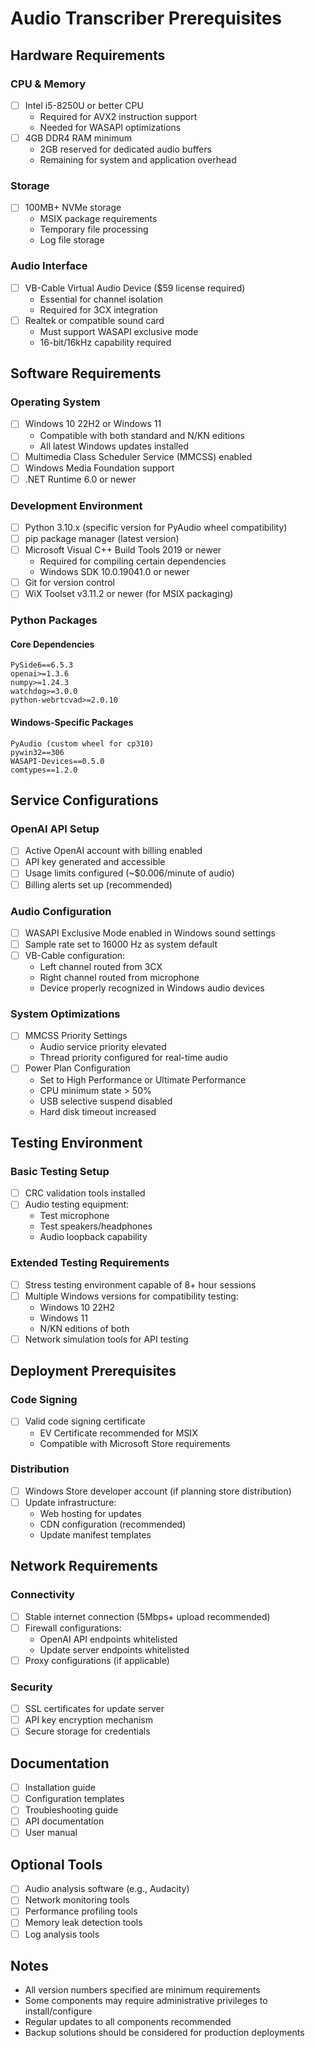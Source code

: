 # Audio Transcriber Prerequisites

## Hardware Requirements

### CPU & Memory
- [ ] Intel i5-8250U or better CPU
  - Required for AVX2 instruction support
  - Needed for WASAPI optimizations
- [ ] 4GB DDR4 RAM minimum
  - 2GB reserved for dedicated audio buffers
  - Remaining for system and application overhead

### Storage
- [ ] 100MB+ NVMe storage
  - MSIX package requirements
  - Temporary file processing
  - Log file storage

### Audio Interface
- [ ] VB-Cable Virtual Audio Device ($59 license required)
  - Essential for channel isolation
  - Required for 3CX integration
- [ ] Realtek or compatible sound card
  - Must support WASAPI exclusive mode
  - 16-bit/16kHz capability required

## Software Requirements

### Operating System
- [ ] Windows 10 22H2 or Windows 11
  - Compatible with both standard and N/KN editions
  - All latest Windows updates installed
- [ ] Multimedia Class Scheduler Service (MMCSS) enabled
- [ ] Windows Media Foundation support
- [ ] .NET Runtime 6.0 or newer

### Development Environment
- [ ] Python 3.10.x (specific version for PyAudio wheel compatibility)
- [ ] pip package manager (latest version)
- [ ] Microsoft Visual C++ Build Tools 2019 or newer
  - Required for compiling certain dependencies
  - Windows SDK 10.0.19041.0 or newer
- [ ] Git for version control
- [ ] WiX Toolset v3.11.2 or newer (for MSIX packaging)

### Python Packages

#### Core Dependencies
```
PySide6==6.5.3
openai>=1.3.6
numpy>=1.24.3
watchdog>=3.0.0
python-webrtcvad>=2.0.10
```

#### Windows-Specific Packages
```
PyAudio (custom wheel for cp310)
pywin32==306
WASAPI-Devices==0.5.0
comtypes==1.2.0
```

## Service Configurations

### OpenAI API Setup
- [ ] Active OpenAI account with billing enabled
- [ ] API key generated and accessible
- [ ] Usage limits configured (~$0.006/minute of audio)
- [ ] Billing alerts set up (recommended)

### Audio Configuration
- [ ] WASAPI Exclusive Mode enabled in Windows sound settings
- [ ] Sample rate set to 16000 Hz as system default
- [ ] VB-Cable configuration:
  - Left channel routed from 3CX
  - Right channel routed from microphone
  - Device properly recognized in Windows audio devices

### System Optimizations
- [ ] MMCSS Priority Settings
  - Audio service priority elevated
  - Thread priority configured for real-time audio
- [ ] Power Plan Configuration
  - Set to High Performance or Ultimate Performance
  - CPU minimum state > 50%
  - USB selective suspend disabled
  - Hard disk timeout increased

## Testing Environment

### Basic Testing Setup
- [ ] CRC validation tools installed
- [ ] Audio testing equipment:
  - Test microphone
  - Test speakers/headphones
  - Audio loopback capability

### Extended Testing Requirements
- [ ] Stress testing environment capable of 8+ hour sessions
- [ ] Multiple Windows versions for compatibility testing:
  - Windows 10 22H2
  - Windows 11
  - N/KN editions of both
- [ ] Network simulation tools for API testing

## Deployment Prerequisites

### Code Signing
- [ ] Valid code signing certificate
  - EV Certificate recommended for MSIX
  - Compatible with Microsoft Store requirements

### Distribution
- [ ] Windows Store developer account (if planning store distribution)
- [ ] Update infrastructure:
  - Web hosting for updates
  - CDN configuration (recommended)
  - Update manifest templates

## Network Requirements

### Connectivity
- [ ] Stable internet connection (5Mbps+ upload recommended)
- [ ] Firewall configurations:
  - OpenAI API endpoints whitelisted
  - Update server endpoints whitelisted
- [ ] Proxy configurations (if applicable)

### Security
- [ ] SSL certificates for update server
- [ ] API key encryption mechanism
- [ ] Secure storage for credentials

## Documentation
- [ ] Installation guide
- [ ] Configuration templates
- [ ] Troubleshooting guide
- [ ] API documentation
- [ ] User manual

## Optional Tools
- [ ] Audio analysis software (e.g., Audacity)
- [ ] Network monitoring tools
- [ ] Performance profiling tools
- [ ] Memory leak detection tools
- [ ] Log analysis tools

## Notes
- All version numbers specified are minimum requirements
- Some components may require administrative privileges to install/configure
- Regular updates to all components recommended
- Backup solutions should be considered for production deployments
